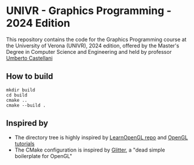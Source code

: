 # UNIVR - Graphics Programming - 2024 Edition

This repository contains the code for the Graphics Programming course at the University of Verona (UNIVR), 2024 edition, offered by the Master's Degree in Computer Science and Engineering and held by professor [Umberto Castellani](https://github.com/cstmrt42)

## How to build

```
mkdir build
cd build
cmake ..
cmake --build .
```

## Inspired by
- The directory tree is highly inspired by [LearnOpenGL repo](https://github.com/JoeyDeVries/LearnOpenGL) and [OpenGL tutorials](https://learnopengl.com/)
- The CMake configuration is inspired by [Glitter](https://github.com/Polytonic/Glitter), a "dead simple boilerplate for OpenGL"

